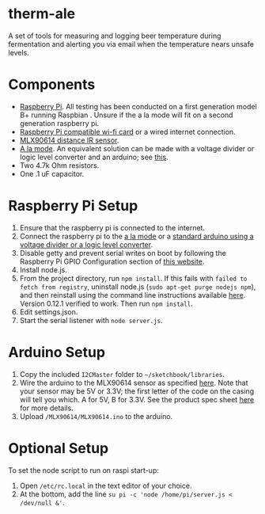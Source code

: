 # therm-ale
A set of tools for measuring and logging beer temperature during fermentation and alerting you via email when the temperature nears unsafe levels.

Components
==========
* [Raspberry Pi](http://www.adafruit.com/product/998). All testing has been conducted on a first generation model B+ running Raspbian . Unsure if the a la mode will fit on a second generation raspberry pi.
* [Raspberry Pi compatible wi-fi card](http://elinux.org/RPi_USB_Wi-Fi_Adapters#Working_USB_Wi-Fi_Adapters) or a wired internet connection.
* [MLX90614 distance IR sensor](https://www.sparkfun.com/products/9570).
* [A la mode](http://www.makershed.com/products/alamode-for-raspberry-pi). An equivalent solution can be made with a voltage divider or logic level converter and an arduino; see [this](http://blog.oscarliang.net/raspberry-pi-and-arduino-connected-serial-gpio/).
* Two 4.7k Ohm resistors.
* One .1 uF capacitor.

Raspberry Pi Setup
==================
1. Ensure that the raspberry pi is connected to the internet.
2. Connect the raspberry pi to the [a la mode](http://wyolum.com/projects/alamode/) or a [standard arduino using a voltage divider or a logic level converter](http://blog.oscarliang.net/raspberry-pi-and-arduino-connected-serial-gpio/).
3. Disable getty and prevent serial writes on boot by following the Raspberry Pi GPIO Configuration section of [this website](http://blog.oscarliang.net/raspberry-pi-and-arduino-connected-serial-gpio/).
4. Install node.js.
5. From the project directory, run `npm install`. If this fails with `failed to fetch from registry`, uninstall node.js (`sudo apt-get purge nodejs npm`), and then reinstall using the command line instructions available [here](http://node-arm.herokuapp.com/). Version 0.12.1 verified to work. Then run `npm install`.
6. Edit settings.json.
7. Start the serial listener with `node server.js`.

Arduino Setup
=============
1. Copy the included `I2CMaster` folder to `~/sketchbook/libraries`.
2. Wire the arduino to the MLX90614 sensor as specified [here](http://bildr.org/2011/02/mlx90614-arduino/). Note that your sensor may be 5V or 3.3V; the first letter of the code on the casing will tell you which. A for 5V, B for 3.3V. See the product spec sheet [here](https://www.sparkfun.com/datasheets/Sensors/Temperature/SEN-09570-datasheet-3901090614M005.pdf) for more details.
3. Upload `/MLX90614/MLX90614.ino` to the arduino.

Optional Setup
==============
To set the node script to run on raspi start-up:
1. Open `/etc/rc.local` in the text editor of your choice.
2. At the bottom, add the line `su pi -c 'node /home/pi/server.js < /dev/null &'`.
